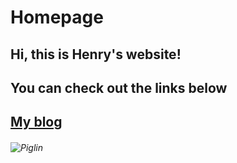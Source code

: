 ﻿# Homepage
## Hi, this is Henry's website!
## You can check out the links below

## [My blog](https://henrypersonalweb.github.io/blog/)
###### ![Piglin](https://henrypersonalweb.github.io/piglin/)
